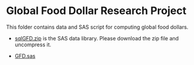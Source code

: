 # Global Food Dollar Research Project 

This folder contains data and SAS script for computing global food dollars. 

- [sqlGFD.zip](sqlGFD.zip) is the SAS data library. Please download the zip file and uncompress it. 

- [GFD.sas](GFD.sas)
